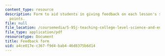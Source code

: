 ```yaml
---
content_type: resource
description: Form to aid students in giving feedback on each lesson's strong and weak
  points.
file: null
file_location: /coursemedia/5-95j-teaching-college-level-science-and-engineering-spring-2009/a4ce017ec367f9d4bab446d8375b6d14_MIT5_95js09_res02.pdf
file_type: application/pdf
resourcetype: Document
title: Feedback form
uid: a4ce017e-c367-f9d4-bab4-46d8375b6d14
---
```

